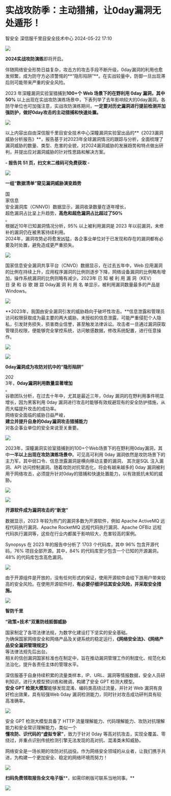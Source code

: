 #  实战攻防季：主动猎捕，让0day漏洞无处遁形！   
智安全  深信服千里目安全技术中心   2024-05-22 17:10  
  
![](https://mmbiz.qpic.cn/mmbiz_gif/5hMJDgFiaBZFHnic1iaPKWZ51uUhD7TnPM24RwRHIB9BZp8ibqQHkxIx1tqarKGOnG9XXJ2U94ABrQ1lUr8XdMDMSA/640?wx_fmt=gif "")  
  
**2024实战攻防演练**即将开启。  
  
  
伴随网络安全形势日益复杂，攻击方的攻击手段不断升级，0day漏洞的利用也愈发频繁，成为防守方必须警惕的**“隐形陷阱”**。在实战较量中，防御一旦出现滞后则可能带来严重的安全风险。  
  
  
2023 年深瞳漏洞实验室猎捕到**100+**个 Web 场景下的在野利用 0day 漏洞，其中**50%** 以上出现在实战攻防演练场景中，下表列举了去年影响较大的0day漏洞。各防守单位也可加强注意，实战攻防演练期间，**一定要对历史漏洞进行提前检测并加强防护，做好0day攻击的主动猎捕和快速处置。**  
  
  
![](https://mmbiz.qpic.cn/mmbiz_jpg/EJiaEo3Lq9kpxkkNDdI2w4VU5sJjg2iaByU9kYV8HwwZgBmBRwGqyWPzicf5A7MY2VJ768TTzeneByJRze6bCHdbA/640?wx_fmt=jpeg&from=appmsg "")  
  
  
以上内容出自由深信服千里目安全技术中心深瞳漏洞实验室出品的**《2023漏洞威胁分析报告》**，报告基于对2023年全球漏洞情况的跟踪与分析，全面梳理了漏洞威胁的数量、类型、危害的全貌，对2024漏洞威胁的发展趋势和特点做出研判，并提出应对漏洞威胁的针对性思路和解决方案。  
  
  
**- 报告共 51 页，扫文末二维码可免费获取 -**  
  
  
![](https://mmbiz.qpic.cn/mmbiz_png/EJiaEo3Lq9kolxCZk5Bibicxzs9pQmCJn9yAIibCktBqMibJONmOxRnhmNrhOg5uVwyzRZibicXN1StQPFhauHBGfFtUg/640?wx_fmt=png&from=appmsg "")  
  
**一组“数据清单”窥见漏洞威胁演变趋势**  
  
国  
家信息  
安全漏洞库（CNNVD）数据显示，漏洞收录数量在逐年增长，  
超危漏洞占比呈上升趋势，**高危和超危漏洞占比超过了50%**  
。  
根据近10年已知漏洞情况分析，95% 以上被利用漏洞是 2023 年以前漏洞，未修补的漏洞仍在被黑客持续利用。  
2024年，漏洞攻势必将愈发凶猛，各企事业单位对于已发现和存在的漏洞都有必要及时处置，避免造成更严重损失。  
  
![](https://mmbiz.qpic.cn/mmbiz_jpg/EJiaEo3Lq9kpxkkNDdI2w4VU5sJjg2iaBydJxe3adEylia0RHWyc1PIJ1wAAeuJJ6rTEAlLibYYQYb0nRjmjibLRcTg/640?wx_fmt=jpeg&from=appmsg "")  
  
  
国家信息安全漏洞共享平台（CNVD）数据显示，在过去五年中，Web 应用漏洞的比例在持续上升，应用程序漏洞的比例则逐步下降，网络设备漏洞的比例略有增加，操作系统漏洞的比例则略有减少。2023年 已 知 被 利 用 漏 洞（KEV）目 录 和 谷 歌 跟 踪 0day漏 洞 利 用 名 单显示，被利用漏洞数量最多的产品是Windows。  
  
  
![](https://mmbiz.qpic.cn/mmbiz_jpg/EJiaEo3Lq9kpxkkNDdI2w4VU5sJjg2iaByDHF95jZv6j9PnLSOJGhIKlPHshp6nXgA5R887ABPuI7Eft6KFy9XuQ/640?wx_fmt=jpeg&from=appmsg "")  
  
  
**2023年，我国由安全漏洞引发的威胁趋向于破坏性攻击。**信息泄露和管理员访问权限获取成为最主要的两大威胁。未授权的信息泄露，可能严重侵犯个人隐私，引发财务损失，损害商业信誉，甚至触发法律诉讼。攻击者一旦通过漏洞获取管理员权限，便能够完全掌控系统，访问敏感数据，修改系统配置，进行任意操作。  
  
  
![](https://mmbiz.qpic.cn/mmbiz_jpg/EJiaEo3Lq9kpxkkNDdI2w4VU5sJjg2iaByuiapC0rUIElyU5fW1bkGLb38g7iacZIWsm5vA01vUZEaIR4uficMh1r9w/640?wx_fmt=jpeg&from=appmsg "")  
  
  
![](https://mmbiz.qpic.cn/mmbiz_png/EJiaEo3Lq9kolxCZk5Bibicxzs9pQmCJn9yAIibCktBqMibJONmOxRnhmNrhOg5uVwyzRZibicXN1StQPFhauHBGfFtUg/640?wx_fmt=png&from=appmsg "")  
  
**0day漏洞成为攻防对抗中的“隐形陷阱”**  
  
  
202  
3年，**0day漏洞利用数量显著增加**  
。  
谷歌团队分析，在过去十年中，尤其是最近三年，0day 漏洞的在野利用事件明显增长，因为黑客利用 0day 漏洞进行攻击时能够有效规避现有的安全防护措施，从而大幅提升攻击的成功率。  
网络安全面临的威胁日益严峻，  
**建立并提升自身的0day漏洞攻击猎捕能力**  
对各企事业单位的安全来说至关重要。  
  
![](https://mmbiz.qpic.cn/mmbiz_jpg/EJiaEo3Lq9kpxkkNDdI2w4VU5sJjg2iaByeg1Z0EoxnCbWrP6tmLauk0MCvict6SCA57eYdiaAUxwqZJFABTO36PVg/640?wx_fmt=jpeg&from=appmsg "")  
  
  
2023年，深瞳漏洞实验室猎捕到的100+个Web场景下的在野利用0day漏洞，其中**一半以上出现在攻防演练场景中**。可见高可利用 0day 漏洞依然是攻防场景下的主力军，其中弱口令、信息泄露漏洞是横向移动主要的漏洞， 其次是SQL 注入漏洞、API 访问控制漏洞。随着攻防对抗常态化，将会有越来越多的 0day 漏洞被利用于网络攻击，必须提升针对0day的猎捕和快速处置能力，以有效抵抗未知的威胁。  
  
  
![](https://mmbiz.qpic.cn/mmbiz_jpg/EJiaEo3Lq9kpxkkNDdI2w4VU5sJjg2iaByvuntTVjOTyNPbF9NpQvlXTUhzB2ADxnQhCoTUwz2Ovg1vWeGhrTHnw/640?wx_fmt=jpeg&from=appmsg "")  
  
  
![](https://mmbiz.qpic.cn/mmbiz_png/EJiaEo3Lq9kolxCZk5Bibicxzs9pQmCJn9yAIibCktBqMibJONmOxRnhmNrhOg5uVwyzRZibicXN1StQPFhauHBGfFtUg/640?wx_fmt=png&from=appmsg "")  
  
**开源软件成为漏洞攻击的“新宠”**  
  
数据显示，2023 年较为热门的漏洞多数为开源软件，例如 Apache ActiveMQ 远程代码执行漏洞、Apache RocketMQ 远程代码执行漏洞、Apache OFBiz 远程代码执行漏洞等，这些在行业内都属于影响较大，危害较高的案例。  
  
  
Synopsys 在 2023 年的报告中分析了 1703 个代码库，其中 96% 包含开源代码，76% 项目全部开源。其中，84% 的代码库至少包含一个已知的开源漏洞，48% 的代码库包含高危漏洞。  
  
  
![](https://mmbiz.qpic.cn/mmbiz_jpg/EJiaEo3Lq9kpxkkNDdI2w4VU5sJjg2iaByUfs0utf9WCLc75dKbfwMEvD7Oky8exicI6VF09CvF1l6CyFOYScK14g/640?wx_fmt=jpeg&from=appmsg "")  
  
  
由于开源组件是开放的，没有任何形式的保证，使用开源软件会给下游用户带来较高的安全风险。在使用开源软件时，**有必要仔细评估其安全风险，并采取安全措施。**  
  
  
![](https://mmbiz.qpic.cn/mmbiz_png/EJiaEo3Lq9kolxCZk5Bibicxzs9pQmCJn9yAIibCktBqMibJONmOxRnhmNrhOg5uVwyzRZibicXN1StQPFhauHBGfFtUg/640?wx_fmt=png&from=appmsg "")  
  
**智防千里**  
  
**“政策+技术”双重防线抵御威胁**  
  
国家制定了各项法律法规，为数字化建设打下坚实的安全基础。  
为确保国家网络安全和网络产品及关键系统的稳定运行，**《网络安全法》、《网络产品安全漏洞管理规定》**  
等法律法规先后出台。  
相关的信创漏洞国家标准也在制定中，旨在推动漏洞管理工作的制度化、规范化和法治化，提升各责任主体的管理水平。  
  
深信服基于自身持续积累的流量类样本，IP、URL、漏洞等情报数据，安全人员研判知识，进行大模型预训练和微调，构建了安全 GPT 检测大模型。  
**安全 GPT 检测大模型**能够发现混淆、编码类高绕过流量，并针对 Web 漏洞有良好检出效果，具有较强Web 0day 漏洞检测能力，同时针对攻击成功研判具有较高准确率。  
  
  
![](https://mmbiz.qpic.cn/mmbiz_jpg/EJiaEo3Lq9kpxkkNDdI2w4VU5sJjg2iaBymGajVq2T4rWMJdMrBI85lmhjeDC5NYNsqc1WN1cYLBLqnUGLz2H0ng/640?wx_fmt=jpeg&from=appmsg "")  
  
  
安全 GPT 检测大模型具备了 HTTP 流量理解能力、代码理解能力、攻防对抗理解能力和安全常识理解能力，类似一个  
**懂攻防、识代码的“虚拟专家”**，致力于针对 0day 等高对抗攻击，实现全覆盖、零绕过，并重点识别传统检测引擎无法发现的高对抗、混淆类未知威胁。  
  
  
网络安全是一场长期的攻防对抗战役。作为网络安全领域的从业者，让我们携手共进，为构建一个更加安全、稳定的网络环境而努力！  
  
  
![](https://mmbiz.qpic.cn/mmbiz_png/EJiaEo3Lq9kpxkkNDdI2w4VU5sJjg2iaBysxkAp8ySs4uYtjpia8OoLyzxKFRwTMdkc3qvys6yc8wspUOmqnrK1PA/640?wx_fmt=png&from=appmsg "")  
  
  
**扫码免费领取报告全文电子版****，如需印刷版可联系当地同事。**  
  
![](https://mmbiz.qpic.cn/mmbiz_jpg/w8NHw6tcQ5zFObpGGvbWzxnyX6UtTRfibFXicTzaYOdfAp1NDOmZN6qj1Ib5bMRxNDYTBZTIwzD8DPrs7kS9sPrQ/640?wx_fmt=jpeg "")  
  
  
